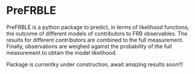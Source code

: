 # PreFRBLE

PreFRBLE is a python package to predict, in terms of likelihood functions, the outcome of different models of contributors to FRB observables. The results for different contributors are combined to the full measurement. Finally, observations are weighed against the probability of the full measurement to obtain the model likelihood.


Package is currentky under construction, await amazing results soon!!!
